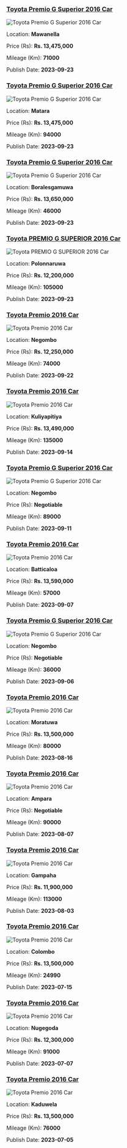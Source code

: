 
<!-- 09444098a72a0914772973136bb536fa -->

### [Toyota Premio G Superior 2016 Car](https://riyasewana.com/buy/toyota-premio-g-sale-mawanella-6973816)

![Toyota Premio G Superior 2016 Car](https://riyasewana.com/thumb/thumbtoyota-premio-g-232123374701.jpg)

Location: **Mawanella**

Price (Rs): **Rs. 13,475,000**

Mileage (Km): **71000**

Publish Date: **2023-09-23**


<!-- 8278d5da902328ce03e9bc72d8896560 -->

### [Toyota Premio G Superior 2016 Car](https://riyasewana.com/buy/toyota-premio-g-sale-matara-6970487)

![Toyota Premio G Superior 2016 Car](https://riyasewana.com/thumb/thumbtoyota-premio-g-231035204951.jpg)

Location: **Matara**

Price (Rs): **Rs. 13,475,000**

Mileage (Km): **94000**

Publish Date: **2023-09-23**


<!-- c51975a478e78df0de8ed071d080963a -->

### [Toyota Premio G Superior 2016 Car](https://riyasewana.com/buy/toyota-premio-g-sale-boralesgamuwa-6970374)

![Toyota Premio G Superior 2016 Car](https://riyasewana.com/thumb/thumbtoyota-premio-g-2016-2310195212901.jpg)

Location: **Boralesgamuwa**

Price (Rs): **Rs. 13,650,000**

Mileage (Km): **46000**

Publish Date: **2023-09-23**


<!-- c1b4967e1b7448cff8be81b6f23a5139 -->

### [Toyota PREMIO G SUPERIOR 2016 Car](https://riyasewana.com/buy/toyota-premio-g-sale-polonnaruwa-6969411)

![Toyota PREMIO G SUPERIOR 2016 Car](https://riyasewana.com/thumb/thumbtoyota-toyota-premio-238331791.jpg)

Location: **Polonnaruwa**

Price (Rs): **Rs. 12,200,000**

Mileage (Km): **105000**

Publish Date: **2023-09-23**


<!-- 021f60434b6c6fcab312475877ba07f0 -->

### [Toyota Premio 2016 Car](https://riyasewana.com/buy/toyota-premio-sale-negombo-6967336)

![Toyota Premio 2016 Car](https://riyasewana.com/thumb/thumbtoyota-premio-2016-2219145312791.jpg)

Location: **Negombo**

Price (Rs): **Rs. 12,250,000**

Mileage (Km): **74000**

Publish Date: **2023-09-22**


<!-- ef30b8d5d316595792db58190a421049 -->

### [Toyota Premio 2016 Car](https://riyasewana.com/buy/toyota-premio-sale-kuliyapitiya-6926072)

![Toyota Premio 2016 Car](https://riyasewana.com/thumb/thumbtoyota-premio-141255251001.jpg)

Location: **Kuliyapitiya**

Price (Rs): **Rs. 13,490,000**

Mileage (Km): **135000**

Publish Date: **2023-09-14**


<!-- 2715fa687d3b146eb0d99a3c5b2dba15 -->

### [Toyota Premio G Superior 2016 Car](https://riyasewana.com/buy/toyota-premio-g-sale-negombo-6914150)

![Toyota Premio G Superior 2016 Car](https://riyasewana.com/thumb/thumbtoyota-premio-g-11232439531.jpg)

Location: **Negombo**

Price (Rs): **Negotiable**

Mileage (Km): **89000**

Publish Date: **2023-09-11**


<!-- a0c6f49a86b205ced0228f167086aa7a -->

### [Toyota Premio 2016 Car](https://riyasewana.com/buy/toyota-premio-sale-batticaloa-6893457)

![Toyota Premio 2016 Car](https://riyasewana.com/thumb/thumbtoyota-premio-2016-718303312341.jpg)

Location: **Batticaloa**

Price (Rs): **Rs. 13,590,000**

Mileage (Km): **57000**

Publish Date: **2023-09-07**


<!-- 5d55abe8d1ce6f452ca4cc9c7e014abf -->

### [Toyota Premio G Superior 2016 Car](https://riyasewana.com/buy/toyota-premio-g-sale-negombo-6888320)

![Toyota Premio G Superior 2016 Car](https://riyasewana.com/thumb/thumbtoyota-premio-g-2016-615461912011.jpg)

Location: **Negombo**

Price (Rs): **Negotiable**

Mileage (Km): **36000**

Publish Date: **2023-09-06**


<!-- 3574d2cb52580c07b03f51580c285844 -->

### [Toyota Premio 2016 Car](https://riyasewana.com/buy/toyota-premio-sale-moratuwa-6785576)

![Toyota Premio 2016 Car](https://riyasewana.com/thumb/thumbtoyota-premio-161035264651.jpg)

Location: **Moratuwa**

Price (Rs): **Rs. 13,500,000**

Mileage (Km): **80000**

Publish Date: **2023-08-16**


<!-- 585ea8120d25148a3856cf722fbe654c -->

### [Toyota Premio 2016 Car](https://riyasewana.com/buy/toyota-premio-sale-ampara-6745132)

![Toyota Premio 2016 Car](https://riyasewana.com/thumb/thumbtoyota-premio-2016-718541312744.jpg)

Location: **Ampara**

Price (Rs): **Negotiable**

Mileage (Km): **90000**

Publish Date: **2023-08-07**


<!-- 194948c89bfbc3725659ff8ca2200487 -->

### [Toyota Premio 2016 Car](https://riyasewana.com/buy/toyota-premio-sale-gampaha-6724758)

![Toyota Premio 2016 Car](https://riyasewana.com/thumb/thumbtoyota-premio-2016-313035812451.jpg)

Location: **Gampaha**

Price (Rs): **Rs. 11,900,000**

Mileage (Km): **113000**

Publish Date: **2023-08-03**


<!-- 232879065d165b4503a6d7c6c6c6a782 -->

### [Toyota Premio 2016 Car](https://riyasewana.com/buy/toyota-premio-sale-colombo-6632870)

![Toyota Premio 2016 Car](https://riyasewana.com/thumb/thumbtoyota-premio-f-15100018521.jpg)

Location: **Colombo**

Price (Rs): **Rs. 13,500,000**

Mileage (Km): **24990**

Publish Date: **2023-07-15**


<!-- bc473e3c4cce14763b9b77b78e8f2c26 -->

### [Toyota Premio 2016 Car](https://riyasewana.com/buy/toyota-premio-sale-nugegoda-6594680)

![Toyota Premio 2016 Car](https://riyasewana.com/thumb/thumbtoyota-premio-71125594041.jpg)

Location: **Nugegoda**

Price (Rs): **Rs. 12,300,000**

Mileage (Km): **91000**

Publish Date: **2023-07-07**


<!-- bc5c4b06397ac04b5a3d9e2416b72a2c -->

### [Toyota Premio 2016 Car](https://riyasewana.com/buy/toyota-premio-sale-kaduwela-6588102)

![Toyota Premio 2016 Car](https://riyasewana.com/thumb/thumbtoyota-premio-2016-523552912451.jpg)

Location: **Kaduwela**

Price (Rs): **Rs. 13,500,000**

Mileage (Km): **76000**

Publish Date: **2023-07-05**

